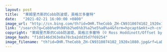 ```yaml
---
layout: post
title:  "莱姆里杰斯的Cobb防波堤，英格兰多塞特"
date:   "2021-02-21 16:00:00 +0800"
image_url: "http://cn.bing.com/th?id=OHR.TheCobb_ZH-CN9310074102_1920x1080.jpg&rf=LaDigue_1920x1080.jpg&pid=hp"
link: "/search?q=Cobb%e9%98%b2%e6%b3%a2%e5%a0%a4&form=hpcapt&mkt=zh-cn"
copyright: "莱姆里杰斯的Cobb防波堤，英格兰多塞特 (© Ross Hoddinott/Offset by Shutterstock)"
image_hash: "f1dd146d363e0a78cba2dd35d7f69254"
image_filename: "th?id=OHR.TheCobb_ZH-CN9310074102_1920x1080.jpg&rf=LaDigue_1920x1080.jpg&pid=hp"
---
```

